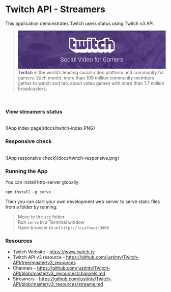 # Twitch API - Streamers 

This application demonstrates Twitch users status using Twitch v3 API.
<br/>
>![Twitch logo](docs/twitch-header.png) 
>**Twitch** is the world’s leading social video platform and community for gamers. Each month, more than 100 million community members gather to watch and talk about video games with more than 1.7 million broadcasters.
<br/>


### View streamers status
<br/>
![App index page](docs/twitch-index.PNG)
<br/>

### Responsive check
<br/>
![App responsive check](docs/twitch-responsive.png)
<br/>

### Running the App

You can install http-server globally:

```
npm install -g serve
```

Then you can start your own development web server to serve static files from a folder by running:

>Move to the `src` folder.</br>
>Run `serve` in a Terminal window</br>
>Open browser to url `http://localhost:3000`

### Resources
* Twitch Website - https://www.twitch.tv
* Twitch API v3 resource - https://github.com/justintv/Twitch-API/tree/master/v3_resources
* Channels - https://github.com/justintv/Twitch-API/blob/master/v3_resources/channels.md
* Streamers - https://github.com/justintv/Twitch-API/blob/master/v3_resources/streams.md
